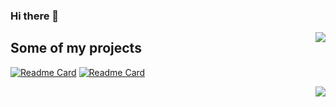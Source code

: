 ### Hi there 👋

<!--
**ItsGrard/ItsGrard** is a ✨ _special_ ✨ repository because its `README.md` (this file) appears on your GitHub profile.

Here are some ideas to get you started:

- 🔭 I’m currently working on ...
- 🌱 I’m currently learning ...
- 👯 I’m looking to collaborate on ...
- 🤔 I’m looking for help with ...
- 💬 Ask me about ...
- 📫 How to reach me: ...
- 😄 Pronouns: ...
- ⚡ Fun fact: ...
-->

<a href="https://github.com/ItsGrard/github-readme-stats">
  <img align="right" src="https://github-readme-stats.vercel.app/api?username=ItsGrard&count_private=true&show_icons=true&theme=tokyonight" />
</a>

## Some of my projects
[![Readme Card](https://github-readme-stats.vercel.app/api/pin/?username=ItsGrard&repo=ShellProject2)](https://github.com/ItsGrard/ShellProject2) [![Readme Card](https://github-readme-stats.vercel.app/api/pin/?username=ItsGrard&repo=costa_AutoMessage)](https://github.com/ItsGrard/costa_AutoMessage)

<a href="https://github.com/ItsGrard/github-readme-stats">
  <img align="right" src="https://github-readme-stats.vercel.app/api/top-langs/?username=ItsGrard&layout=compact" />
</a>






